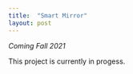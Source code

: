 ```yaml
---
title:  "Smart Mirror"
layout: post
---
```

*Coming Fall 2021*

This project is currently in progess.